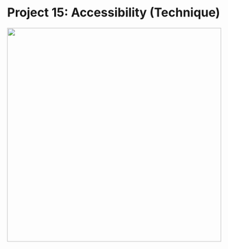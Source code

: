 # Project 15: Accessibility (Technique)

<img src="https://user-images.githubusercontent.com/35319467/107839110-858e9700-6d5e-11eb-81cd-34c0d19ebd6c.png" width="500">
